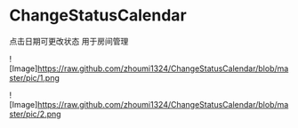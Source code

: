 # ChangeStatusCalendar

点击日期可更改状态  用于房间管理

![Image]https://raw.github.com/zhoumi1324/ChangeStatusCalendar/blob/master/pic/1.png

![Image]https://raw.github.com/zhoumi1324/ChangeStatusCalendar/blob/master/pic/2.png
